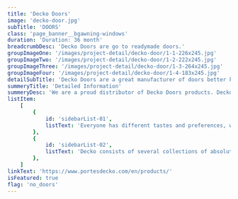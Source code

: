 ```yaml
---
title: 'Decko Doors'
image: 'decko-door.jpg'
subTitle: 'DOORS'
class: 'page_banner__bgawning-windows'
duration: 'Duration: 36 month'
breadcrumbDesc: 'Decko Doors are go to readymade doors.'
groupImageOne: '/images/project-detail/decko-door/1-1-226x245.jpg'
groupImageTwo: '/images/project-detail/decko-door/1-2-222x245.jpg'
groupImageThree: '/images/project-detail/decko-door/1-3-264x245.jpg'
groupImageFour: '/images/project-detail/decko-door/1-4-183x245.jpg'
detailSubTitle: 'Decko Doors are a great manufacturer of doors better known for their quality among Canadians'
summeryTitle: 'Detailed Information'
summeryDesc: 'We are a proud distributor of Decko Doors products. Decko is a trusted Canadian company known for its high-quality products that endure rigorous testing at their R&D facilities to ensure that customers are getting doors that meet or exceed industry standards. Because their doors require only minimal maintenance, you won’t be spending your time cleaning or worrying if your patio door still functions at its best. Rather, you’ll be taking your time to enjoy the view.'
listItem:
    [
        {
            id: 'sidebarList-01',
            listText: 'Everyone has different tastes and preferences, which is why there are also various options for customizing your doors. For example, you can choose from the different types of handles or materials that are available.',
        },
        {
            id: 'sidebarList-02',
            listText: 'Decko consists of several collections of absolutely distinctive products, a department of made-to-measure doors, and an array of exceptional accessories and options.',
        },
    ]
linkText: 'https://www.portesdecko.com/en/products/'
isFeatured: true
flag: 'no_doors'
---
```

